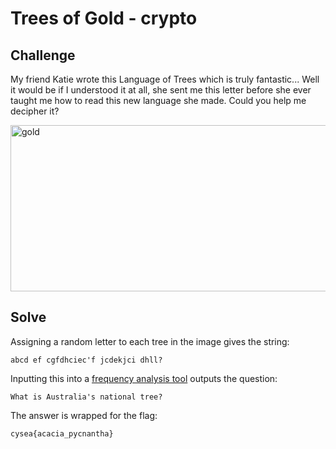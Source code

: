 # Trees of Gold - crypto

## Challenge

My friend Katie wrote this Language of Trees which is truly fantastic... Well it would be if I understood it at all, she sent me this letter before she ever taught me how to read this new language she made. Could you help me decipher it?

<img width="1150" height="266" alt="gold" src="https://github.com/user-attachments/assets/aa942101-bdbc-4fa7-a818-7de8a62aae9b" />


## Solve

Assigning a random letter to each tree in the image gives the string:

`abcd ef cgfdhciec'f jcdekjci dhll?`


Inputting this into a [frequency analysis tool](https://www.dcode.fr/monoalphabetic-substitution) outputs the question:

`What is Australia's national tree?`

The answer is wrapped for the flag:

`cysea{acacia_pycnantha}`
